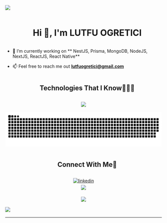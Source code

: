 
<!--horizontal divider(gradiant)-->
<img src="https://user-images.githubusercontent.com/73097560/115834477-dbab4500-a447-11eb-908a-139a6edaec5c.gif">

<!--h1 without bottom border-->
<div id="user-content-toc">
  <ul align="center">
    <summary><h1 style="display: inline-block">Hi 👋, I'm LUTFU OGRETICI</h1></summary>
  </ul>
</div>




<!--Intro start-->
- 🔭 I’m currently working on ** NestJS, Prisma, MongoDB, NodeJS, NextJS, ReactJS, React Native**

- 📫 Feel free to reach me out **lutfuogretici@gmail.com**

<!--Intro end-->




<!--- stats (end) -->


<!--h1 without bottom border-->
<div id="user-content-toc">
  <ul align="center">
    <summary><h2 style="display: inline-block">Technologies That I Know👨🏻‍💻</h2></summary>
  </ul>
</div>
<!--tech stack icons-->
<p align="center">
  <a href="https://skillicons.dev">
    <img src="https://skillicons.dev/icons?i=nest,prisma,express,mongodb,nodejs,postman,aws,docker,git,github,gitlab,next,react,angular,ts,js,html,css,bootstrap,tailwind,figma,c,cs,cpp,java,linux,py,vscode&perline=14" />
  </a>
</p>
<!--- snake -->
<div align="center">
  <img  src="https://github.com/1999AZZAR/1999AZZAR/blob/main/resources/img/grid-snake.svg"
       alt="snake" /></a>
</div>




<!-- Connect with me -->
<!--h2 without bottom border-->
<div id="user-content-toc">
  <ul align="center">
    <summary><h2 style="display: inline-block">Connect With Me🤝</h2></summary>
  </ul>
</div>

<!--icons and links-->
<p align="center">

<a href="https://linkedin.com/in/mogretici" target="_blank">
<img src="https://img.shields.io/badge/linkedin:  mogretici-%2300acee.svg?color=405DE6&style=for-the-badge&logo=linkedin&logoColor=white" alt=linkedin style="margin-bottom: 5px;"/>
</a>
<br>
<a href="mailto:lutfuogretici@gmail.com" target="_blank">
<img src="https://img.shields.io/badge/gmail:  lutfuogretici-%23EA4335.svg?style=for-the-badge&logo=gmail&logoColor=white" t=mail style="margin-bottom: 5px;" />
</a>
  
</p>



<!--profile visit count-->
<div align="center">
  
[![](https://visitcount.itsvg.in/api?id=mogretici&icon=3&color=6)](https://visitcount.itsvg.in)
  
</div>

<!--horizontal divider(gradiant)-->
<img src="https://user-images.githubusercontent.com/73097560/115834477-dbab4500-a447-11eb-908a-139a6edaec5c.gif">


----------------------------------------------------------------------
